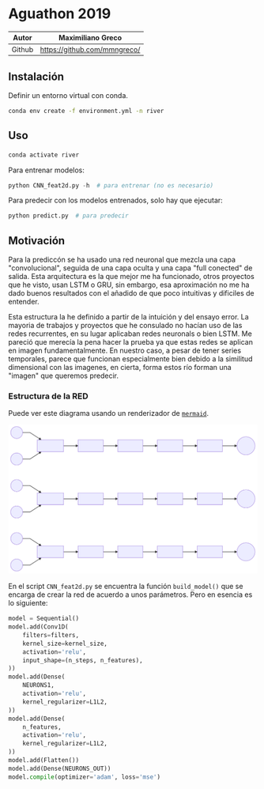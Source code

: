 # Aguathon 2019


| Autor  | Maximiliano Greco            |
| :---:  | :---------------:            |
| Github | https://github.com/mmngreco/ |



## Instalación

Definir un entorno virtual con conda.

```bash
conda env create -f environment.yml -n river
```

## Uso

```bash
conda activate river
```

Para entrenar modelos:

```python
python CNN_feat2d.py -h  # para entrenar (no es necesario)
```

Para predecir con los modelos entrenados, solo hay que ejecutar:

```python
python predict.py  # para predecir
```


## Motivación

Para la prediccón se ha usado una red neuronal que mezcla una capa
"convolucional", seguida de una capa oculta  y una capa "full conected" de
salida. Esta arquitectura es la que mejor me ha funcionado, otros proyectos que
he visto, usan LSTM o GRU, sin embargo, esa aproximación no me ha dado buenos
resultados con el añadido de que poco intuitivas y dificiles de entender.

Esta estructura la he definido a partir de la intuición y del ensayo error.
La mayoria de trabajos y proyectos que he consulado no hacían uso de las redes
recurrentes, en su lugar aplicaban redes neuronals o bien LSTM. Me pareció que
merecía la pena hacer la prueba ya que estas redes se aplican en imagen
fundamentalmente. En nuestro caso, a pesar de tener series temporales, parece
que funcionan especialmente bien debido a la similitud dimensional con las
imagenes, en cierta, forma estos río forman una "imagen" que queremos predecir.



### Estructura de la RED

Puede ver este diagrama usando un renderizador de [`mermaid`](https://mermaidjs.github.io/mermaid-live-editor/#/view/eyJjb2RlIjoiZ3JhcGggTFJcblhfMjQoKFgpKSAtLT4gQ05OXzFkXzI0XG55MjQoKHkyNCkpIC0tPiBDTk5fMWRfMjRcbkNOTl8xZF8yNCAtLT4gRGVuc2UxXzI0XG5EZW5zZTFfMjQgLS0-IERlbnNlMl8yNFxuRGVuc2UyXzI0IC0tPiBGbGF0dGVuXzI0XG5GbGF0dGVuXzI0IC0tPiBEZW5zZTNfMjRcbkRlbnNlM18yNCAtLT4geWhhdF8yNCgoeWhhdDI0KSlcblxuXG5YXzQ4KChYKSkgLS0-IENOTl8xZF80OFxueV80OCgoeTQ4KSkgLS0-IENOTl8xZF80OFxuQ05OXzFkXzQ4IC0tPiBEZW5zZTFfNDhcbkRlbnNlMV80OCAtLT4gRGVuc2UyXzQ4XG5EZW5zZTJfNDggLS0-IEZsYXR0ZW5fNDhcbkZsYXR0ZW5fNDggLS0-IERlbnNlM180OFxuRGVuc2UzXzQ4IC0tPiBCXzQ4KCh5aGF0NDgpKVxuXG5YXzcyKChYKSkgLS0-IENOTl8xZF83MlxueV83MigoeTcyKSkgLS0-IENOTl8xZF83MlxuQ05OXzFkXzcyIC0tPiBEZW5zZTFfNzJcbkRlbnNlMV83MiAtLT4gRGVuc2UyXzcyXG5EZW5zZTJfNzIgLS0-IEZsYXR0ZW5fNzJcbkZsYXR0ZW5fNzIgLS0-IERlbnNlM183MlxuRGVuc2UzXzcyIC0tPiBCXzcyKCh5aGF0NzIpKSIsIm1lcm1haWQiOnsidGhlbWUiOiJkZWZhdWx0In19).

![graph](./assets/figures/mermaid-diagram-20190501164854.svg)

En el script `CNN_feat2d.py` se encuentra la función `build_model()` que se encarga
de crear la red de acuerdo a unos parámetros. Pero en esencia es lo siguiente:

```python
model = Sequential()
model.add(Conv1D(
    filters=filters,
    kernel_size=kernel_size,
    activation='relu',
    input_shape=(n_steps, n_features),
))
model.add(Dense(
    NEURONS1,
    activation='relu',
    kernel_regularizer=L1L2,
))
model.add(Dense(
    n_features,
    activation='relu',
    kernel_regularizer=L1L2,
))
model.add(Flatten())
model.add(Dense(NEURONS_OUT))
model.compile(optimizer='adam', loss='mse')
```


